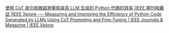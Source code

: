 [使用 CoT 提示和微調測量和提高 LLM 生成的 Python 代碼的效率 |IEEE 期刊和雜誌 |IEEE Xplore --- Measuring and Improving the Efficiency of Python Code Generated by LLMs Using CoT Prompting and Fine-Tuning | IEEE Journals & Magazine | IEEE Xplore](https://ieeexplore.ieee.org/document/11069268)

